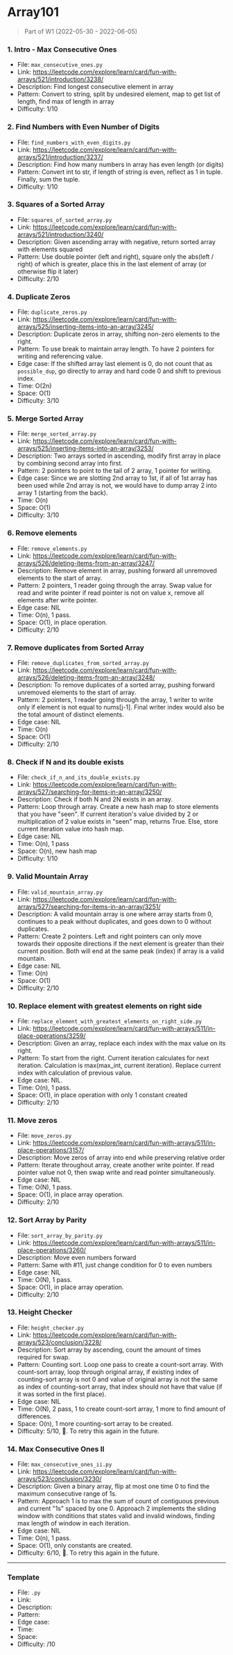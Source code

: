 # Array101
> Part of W1 (2022-05-30 - 2022-06-05)

### 1. Intro - Max Consecutive Ones 
- File: `max_consecutive_ones.py`
- Link: https://leetcode.com/explore/learn/card/fun-with-arrays/521/introduction/3238/
- Description: Find longest consecutive element in array
- Pattern: Convert to string, split by undesired element, map to get list of length, find max of length in array
- Difficulty: 1/10

### 2. Find Numbers with Even Number of Digits
- File: `find_numbers_with_even_digits.py`
- Link: https://leetcode.com/explore/learn/card/fun-with-arrays/521/introduction/3237/
- Description: Find how many numbers in array has even length (or digits)
- Pattern: Convert int to str, if length of string is even, reflect as 1 in tuple. Finally, sum the tuple.
- Difficulty: 1/10

### 3. Squares of a Sorted Array
- File: `squares_of_sorted_array.py`
- Link: https://leetcode.com/explore/learn/card/fun-with-arrays/521/introduction/3240/
- Description: Given ascending array with negative, return sorted array with elements squared
- Pattern: Use double pointer (left and right), square only the abs(left / right) of which is greater, place this in the last element of array (or otherwise flip it later)
- Difficulty: 2/10

### 4. Duplicate Zeros
- File: `duplicate_zeros.py`
- Link: https://leetcode.com/explore/learn/card/fun-with-arrays/525/inserting-items-into-an-array/3245/
- Description: Duplicate zeros in array, shifting non-zero elements to the right.
- Pattern: To use break to maintain array length. To have 2 pointers for writing and referencing value.
- Edge case: If the shifted array last element is 0, do not count that as `possible_dup`, go directly to array and hard code 0 and shift to previous index.
- Time: O(2n)
- Space: O(1)
- Difficulty: 3/10

### 5. Merge Sorted Array
- File: `merge_sorted_array.py`
- Link: https://leetcode.com/explore/learn/card/fun-with-arrays/525/inserting-items-into-an-array/3253/
- Description: Two arrays sorted in ascending, modify first array in place by combining second array into first.
- Pattern: 2 pointers to point to the tail of 2 array, 1 pointer for writing.
- Edge case: Since we are slotting 2nd array to 1st, if all of 1st array has been used while 2nd array is not, we would have to dump array 2 into array 1 (starting from the back).
- Time: O(n)
- Space: O(1) 
- Difficulty: 3/10

### 6. Remove elements
- File: `remove_elements.py`
- Link: https://leetcode.com/explore/learn/card/fun-with-arrays/526/deleting-items-from-an-array/3247/
- Description: Remove element in array, pushing forward all unremoved elements to the start of array.
- Pattern: 2 pointers, 1 reader going through the array. Swap value for read and write pointer if read pointer is not on value x, remove all elements after write pointer. 
- Edge case: NIL
- Time: O(n), 1 pass.
- Space: O(1), in place operation.
- Difficulty: 2/10

### 7. Remove duplicates from Sorted Array
- File: `remove_duplicates_from_sorted_array.py`
- Link: https://leetcode.com/explore/learn/card/fun-with-arrays/526/deleting-items-from-an-array/3248/
- Description: To remove duplicates of a sorted array, pushing forward unremoved elements to the start of array.
- Pattern: 2 pointers, 1 reader going through the array, 1 writer to write only if element is not equal to nums[j-1]. Final writer index would also be the total amount of distinct elements. 
- Edge case: NIL
- Time: O(n)
- Space: O(1)
- Difficulty: 2/10

### 8. Check if N and its double exists
- File: `check_if_n_and_its_double_exists.py`
- Link: https://leetcode.com/explore/learn/card/fun-with-arrays/527/searching-for-items-in-an-array/3250/
- Description: Check if both N and 2N exists in an array. 
- Pattern: Loop through array. Create a new hash map to store elements that you have "seen". If current iteration's value divided by 2 or multiplication of 2 value exists in "seen" map, returns True. Else, store current iteration value into hash map.
- Edge case: NIL
- Time: O(n), 1 pass
- Space: O(n), new hash map
- Difficulty: 1/10

### 9. Valid Mountain Array
- File: `valid_mountain_array.py`
- Link: https://leetcode.com/explore/learn/card/fun-with-arrays/527/searching-for-items-in-an-array/3251/
- Description: A valid mountain array is one where array starts from 0, continues to a peak without duplicates, and goes down to 0 without duplicates.
- Pattern: Create 2 pointers. Left and right pointers can only move towards their opposite directions if the next element is greater than their current position. Both will end at the same peak (index) if array is a valid mountain.
- Edge case: NIL
- Time: O(n)
- Space: O(1)
- Difficulty: 2/10

### 10. Replace element with greatest elements on right side
- File: `replace_element_with_greatest_elements_on_right_side.py`
- Link: https://leetcode.com/explore/learn/card/fun-with-arrays/511/in-place-operations/3259/
- Description: Given an array, replace each index with the max value on its right.
- Pattern: To start from the right. Current iteration calculates for next iteration. Calculation is max(max_int, current iteration). Replace current index with calculation of previous value.
- Edge case: NIL.
- Time: O(n), 1 pass.
- Space: O(1), in place operation with only 1 constant created
- Difficulty: 2/10

### 11. Move zeros
- File: `move_zeros.py`
- Link: https://leetcode.com/explore/learn/card/fun-with-arrays/511/in-place-operations/3157/
- Description: Move zeros of array into end while preserving relative order
- Pattern: Iterate throughout array, create another write pointer. If read pointer value not 0, then swap write and read pointer simultaneously.
- Edge case: NIL
- Time: O(N), 1 pass.
- Space: O(1), in place array operation.
- Difficulty: 2/10

### 12. Sort Array by Parity
- File: `sort_array_by_parity.py`
- Link: https://leetcode.com/explore/learn/card/fun-with-arrays/511/in-place-operations/3260/
- Description: Move even numbers forward
- Pattern: Same with #11, just change condition for 0 to even numbers
- Edge case: NIL
- Time: O(N), 1 pass.
- Space: O(1), in place array operation.
- Difficulty: 2/10

### 13. Height Checker 
- File: `height_checker.py`
- Link: https://leetcode.com/explore/learn/card/fun-with-arrays/523/conclusion/3228/
- Description: Sort array by ascending, count the amount of times required for swap.
- Pattern: Counting sort. Loop one pass to create a count-sort array. With count-sort array, loop through original array, if existing index of counting-sort array is not 0 and value of original array is not the same as index of counting-sort array, that index should not have that value (if it was sorted in the first place).
- Edge case: NIL
- Time: O(N), 2 pass, 1 to create count-sort array, 1 more to find amount of differences.
- Space: O(n), 1 more counting-sort array to be created.
- Difficulty: 5/10, 🥵. To retry this again in the future.


### 14. Max Consecutive Ones II 
- File: `max_consecutive_ones_ii.py`
- Link: https://leetcode.com/explore/learn/card/fun-with-arrays/523/conclusion/3230/
- Description: Given a binary array, flip at most one time 0 to find the maximum consecutive range of 1s.
- Pattern: Approach 1 is to max the sum of count of contiguous previous and current "1s" spaced by one 0. Approach 2 implements the sliding window with conditions that states valid and invalid windows, finding max length of window in each iteration.
- Edge case: NIL
- Time: O(n), 1 pass.
- Space: O(1), only constants are created.
- Difficulty: 6/10, 🥵. To retry this again in the future.


---
### Template
- File: `.py`
- Link: 
- Description: 
- Pattern: 
- Edge case: 
- Time: 
- Space: 
- Difficulty: /10
